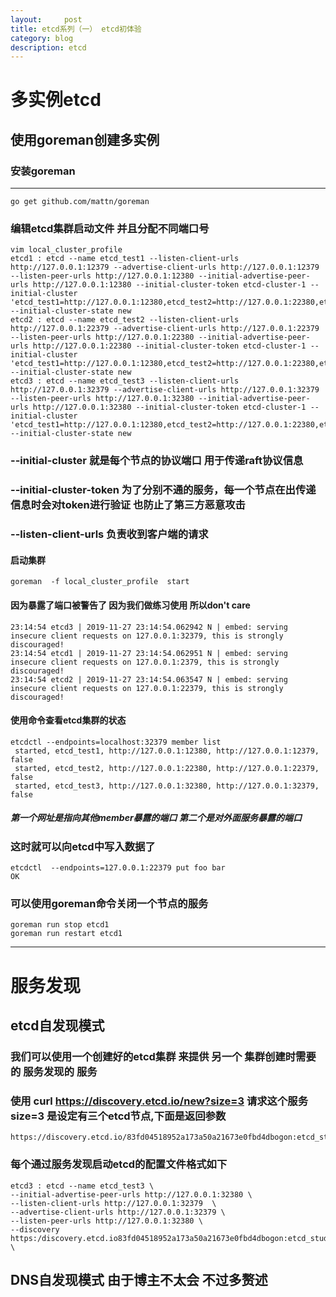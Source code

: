 ```yaml
---
layout:     post
title: etcd系列（一） etcd初体验
category: blog
description: etcd
---
```


# 多实例etcd
## 使用goreman创建多实例
### 安装goreman

---
```
go get github.com/mattn/goreman
```

### 编辑etcd集群启动文件 并且分配不同端口号

```
vim local_cluster_profile
etcd1 : etcd --name etcd_test1 --listen-client-urls http://127.0.0.1:12379 --advertise-client-urls http://127.0.0.1:12379 --listen-peer-urls http://127.0.0.1:12380 --initial-advertise-peer-urls http://127.0.0.1:12380 --initial-cluster-token etcd-cluster-1 --initial-cluster 'etcd_test1=http://127.0.0.1:12380,etcd_test2=http://127.0.0.1:22380,etcd_test3=http://127.0.0.1:32380' --initial-cluster-state new
etcd2 : etcd --name etcd_test2 --listen-client-urls http://127.0.0.1:22379 --advertise-client-urls http://127.0.0.1:22379 --listen-peer-urls http://127.0.0.1:22380 --initial-advertise-peer-urls http://127.0.0.1:22380 --initial-cluster-token etcd-cluster-1 --initial-cluster 'etcd_test1=http://127.0.0.1:12380,etcd_test2=http://127.0.0.1:22380,etcd_test3=http://127.0.0.1:32380' --initial-cluster-state new
etcd3 : etcd --name etcd_test3 --listen-client-urls http://127.0.0.1:32379 --advertise-client-urls http://127.0.0.1:32379 --listen-peer-urls http://127.0.0.1:32380 --initial-advertise-peer-urls http://127.0.0.1:32380 --initial-cluster-token etcd-cluster-1 --initial-cluster 'etcd_test1=http://127.0.0.1:12380,etcd_test2=http://127.0.0.1:22380,etcd_test3=http://127.0.0.1:32380' --initial-cluster-state new
```
### --initial-cluster 就是每个节点的协议端口 用于传递raft协议信息
### --initial-cluster-token 为了分别不通的服务，每一个节点在出传递信息时会对token进行验证 也防止了第三方恶意攻击
### --listen-client-urls 负责收到客户端的请求

#### 启动集群

```
goreman  -f local_cluster_profile  start
```
#### 因为暴露了端口被警告了 因为我们做练习使用 所以don't care


```
23:14:54 etcd3 | 2019-11-27 23:14:54.062942 N | embed: serving insecure client requests on 127.0.0.1:32379, this is strongly discouraged!
23:14:54 etcd1 | 2019-11-27 23:14:54.062951 N | embed: serving insecure client requests on 127.0.0.1:2379, this is strongly discouraged!
23:14:54 etcd2 | 2019-11-27 23:14:54.063547 N | embed: serving insecure client requests on 127.0.0.1:22379, this is strongly discouraged!
```

#### 使用命令查看etcd集群的状态


```
etcdctl --endpoints=localhost:32379 member list
 started, etcd_test1, http://127.0.0.1:12380, http://127.0.0.1:12379, false
 started, etcd_test2, http://127.0.0.1:22380, http://127.0.0.1:22379, false
 started, etcd_test3, http://127.0.0.1:32380, http://127.0.0.1:32379, false
```
##### 第一个网址是指向其他member暴露的端口 第二个是对外面服务暴露的端口

### 这时就可以向etcd中写入数据了

```
etcdctl  --endpoints=127.0.0.1:22379 put foo bar
OK
```
### 可以使用goreman命令关闭一个节点的服务

```
goreman run stop etcd1
goreman run restart etcd1
```
---
# 服务发现
## etcd自发现模式
### 我们可以使用一个创建好的etcd集群 来提供  另一个 集群创建时需要的 服务发现的 服务
### 使用 curl https://discovery.etcd.io/new?size=3 请求这个服务 size=3 是设定有三个etcd节点,下面是返回参数

```
https://discovery.etcd.io/83fd04518952a173a50a21673e0fbd4dbogon:etcd_study
```
### 每个通过服务发现启动etcd的配置文件格式如下

```
etcd3 : etcd --name etcd_test3 \
--initial-advertise-peer-urls http://127.0.0.1:32380 \
--listen-client-urls http://127.0.0.1:32379  \
--advertise-client-urls http://127.0.0.1:32379 \
--listen-peer-urls http://127.0.0.1:32380 \
--discovery https:/discovery.etcd.io83fd04518952a173a50a21673e0fbd4dbogon:etcd_study \
```

## DNS自发现模式 由于博主不太会 不过多赘述